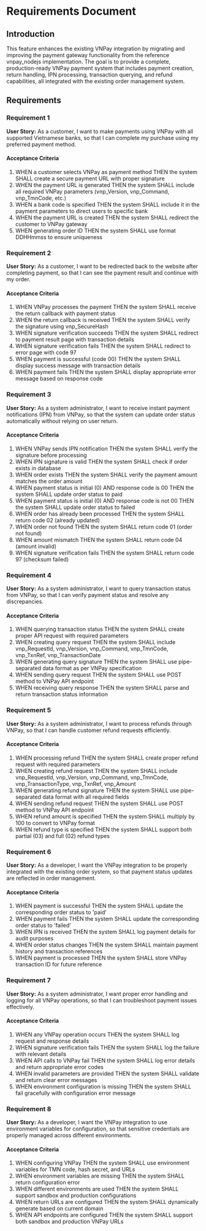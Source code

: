 # Requirements Document

## Introduction

This feature enhances the existing VNPay integration by migrating and improving the payment gateway functionality from the reference vnpay_nodejs implementation. The goal is to provide a complete, production-ready VNPay payment system that includes payment creation, return handling, IPN processing, transaction querying, and refund capabilities, all integrated with the existing order management system.

## Requirements

### Requirement 1

**User Story:** As a customer, I want to make payments using VNPay with all supported Vietnamese banks, so that I can complete my purchase using my preferred payment method.

#### Acceptance Criteria

1. WHEN a customer selects VNPay as payment method THEN the system SHALL create a secure payment URL with proper signature
2. WHEN the payment URL is generated THEN the system SHALL include all required VNPay parameters (vnp_Version, vnp_Command, vnp_TmnCode, etc.)
3. WHEN a bank code is specified THEN the system SHALL include it in the payment parameters to direct users to specific bank
4. WHEN the payment URL is created THEN the system SHALL redirect the customer to VNPay gateway
5. WHEN generating order ID THEN the system SHALL use format DDHHmmss to ensure uniqueness

### Requirement 2

**User Story:** As a customer, I want to be redirected back to the website after completing payment, so that I can see the payment result and continue with my order.

#### Acceptance Criteria

1. WHEN VNPay processes the payment THEN the system SHALL receive the return callback with payment status
2. WHEN the return callback is received THEN the system SHALL verify the signature using vnp_SecureHash
3. WHEN signature verification succeeds THEN the system SHALL redirect to payment result page with transaction details
4. WHEN signature verification fails THEN the system SHALL redirect to error page with code 97
5. WHEN payment is successful (code 00) THEN the system SHALL display success message with transaction details
6. WHEN payment fails THEN the system SHALL display appropriate error message based on response code

### Requirement 3

**User Story:** As a system administrator, I want to receive instant payment notifications (IPN) from VNPay, so that the system can update order status automatically without relying on user return.

#### Acceptance Criteria

1. WHEN VNPay sends IPN notification THEN the system SHALL verify the signature before processing
2. WHEN IPN signature is valid THEN the system SHALL check if order exists in database
3. WHEN order exists THEN the system SHALL verify the payment amount matches the order amount
4. WHEN payment status is initial (0) AND response code is 00 THEN the system SHALL update order status to paid
5. WHEN payment status is initial (0) AND response code is not 00 THEN the system SHALL update order status to failed
6. WHEN order has already been processed THEN the system SHALL return code 02 (already updated)
7. WHEN order not found THEN the system SHALL return code 01 (order not found)
8. WHEN amount mismatch THEN the system SHALL return code 04 (amount invalid)
9. WHEN signature verification fails THEN the system SHALL return code 97 (checksum failed)

### Requirement 4

**User Story:** As a system administrator, I want to query transaction status from VNPay, so that I can verify payment status and resolve any discrepancies.

#### Acceptance Criteria

1. WHEN querying transaction status THEN the system SHALL create proper API request with required parameters
2. WHEN creating query request THEN the system SHALL include vnp_RequestId, vnp_Version, vnp_Command, vnp_TmnCode, vnp_TxnRef, vnp_TransactionDate
3. WHEN generating query signature THEN the system SHALL use pipe-separated data format as per VNPay specification
4. WHEN sending query request THEN the system SHALL use POST method to VNPay API endpoint
5. WHEN receiving query response THEN the system SHALL parse and return transaction status information

### Requirement 5

**User Story:** As a system administrator, I want to process refunds through VNPay, so that I can handle customer refund requests efficiently.

#### Acceptance Criteria

1. WHEN processing refund THEN the system SHALL create proper refund request with required parameters
2. WHEN creating refund request THEN the system SHALL include vnp_RequestId, vnp_Version, vnp_Command, vnp_TmnCode, vnp_TransactionType, vnp_TxnRef, vnp_Amount
3. WHEN generating refund signature THEN the system SHALL use pipe-separated data format with all required fields
4. WHEN sending refund request THEN the system SHALL use POST method to VNPay API endpoint
5. WHEN refund amount is specified THEN the system SHALL multiply by 100 to convert to VNPay format
6. WHEN refund type is specified THEN the system SHALL support both partial (03) and full (02) refund types

### Requirement 6

**User Story:** As a developer, I want the VNPay integration to be properly integrated with the existing order system, so that payment status updates are reflected in order management.

#### Acceptance Criteria

1. WHEN payment is successful THEN the system SHALL update the corresponding order status to 'paid'
2. WHEN payment fails THEN the system SHALL update the corresponding order status to 'failed'
3. WHEN IPN is received THEN the system SHALL log payment details for audit purposes
4. WHEN order status changes THEN the system SHALL maintain payment history and transaction references
5. WHEN payment is processed THEN the system SHALL store VNPay transaction ID for future reference

### Requirement 7

**User Story:** As a system administrator, I want proper error handling and logging for all VNPay operations, so that I can troubleshoot payment issues effectively.

#### Acceptance Criteria

1. WHEN any VNPay operation occurs THEN the system SHALL log request and response details
2. WHEN signature verification fails THEN the system SHALL log the failure with relevant details
3. WHEN API calls to VNPay fail THEN the system SHALL log error details and return appropriate error codes
4. WHEN invalid parameters are provided THEN the system SHALL validate and return clear error messages
5. WHEN environment configuration is missing THEN the system SHALL fail gracefully with configuration error message

### Requirement 8

**User Story:** As a developer, I want the VNPay integration to use environment variables for configuration, so that sensitive credentials are properly managed across different environments.

#### Acceptance Criteria

1. WHEN configuring VNPay THEN the system SHALL use environment variables for TMN code, hash secret, and URLs
2. WHEN environment variables are missing THEN the system SHALL return configuration error
3. WHEN different environments are used THEN the system SHALL support sandbox and production configurations
4. WHEN return URLs are configured THEN the system SHALL dynamically generate based on current domain
5. WHEN API endpoints are configured THEN the system SHALL support both sandbox and production VNPay URLs